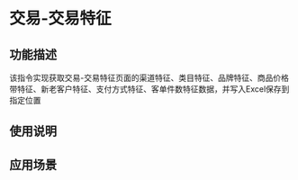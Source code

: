 # 交易-交易特征
## 功能描述
该指令实现获取交易-交易特征页面的渠道特征、类目特征、品牌特征、商品价格带特征、新老客户特征、支付方式特征、客单件数特征数据，并写入Excel保存到指定位置
## 使用说明
## 应用场景
